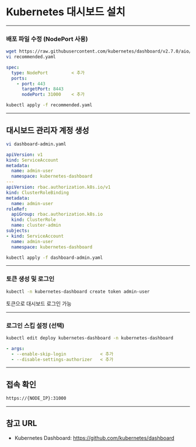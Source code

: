 # Kubernetes 대시보드 설치

---

### 배포 파일 수정 (NodePort 사용)

```bash
wget https://raw.githubusercontent.com/kubernetes/dashboard/v2.7.0/aio/deploy/recommended.yaml
vi recommended.yaml
```

```yaml
spec:
  type: NodePort         < 추가
  ports:
    - port: 443
      targetPort: 8443
      nodePort: 31000    < 추가
```

```bash
kubectl apply -f recommended.yaml
```

---

## 대시보드 관리자 계정 생성

```bash
vi dashboard-admin.yaml
```

```yaml
apiVersion: v1
kind: ServiceAccount
metadata:
  name: admin-user
  namespace: kubernetes-dashboard
---
apiVersion: rbac.authorization.k8s.io/v1
kind: ClusterRoleBinding
metadata:
  name: admin-user
roleRef:
  apiGroup: rbac.authorization.k8s.io
  kind: ClusterRole
  name: cluster-admin
subjects:
- kind: ServiceAccount
  name: admin-user
  namespace: kubernetes-dashboard
```

```bash
kubectl apply -f dashboard-admin.yaml
```

---

### 토큰 생성 및 로그인

```bash
kubectl -n kubernetes-dashboard create token admin-user
```

토큰으로 대시보드 로그인 가능

---

### 로그인 스킵 설정 (선택)

```bash
kubectl edit deploy kubernetes-dashboard -n kubernetes-dashboard
```

```yaml
- args:
  - --enable-skip-login             < 추가
  - --disable-settings-authorizer   < 추가
```

---

## 접속 확인

```bash
https://{NODE_IP}:31000
```

---

## 참고 URL

 - Kubernetes Dashboard: https://github.com/kubernetes/dashboard
